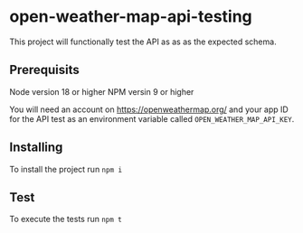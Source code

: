 # open-weather-map-api-testing

This project will functionally test the API as as as the expected schema.

## Prerequisits

Node version 18 or higher
NPM versin 9 or higher

You will need an account on https://openweathermap.org/ and your app ID for the API test as an environment variable called `OPEN_WEATHER_MAP_API_KEY`.

## Installing

To install the project run `npm i`

## Test

To execute the tests run `npm t`
